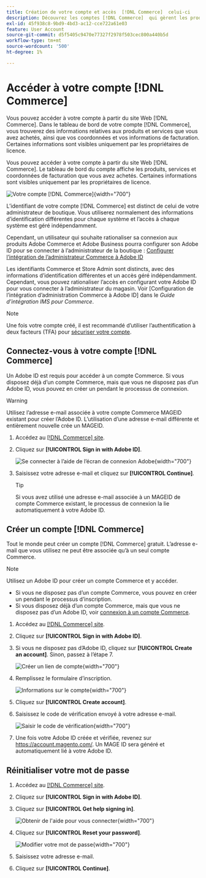 ```yaml
---
title: Création de votre compte et accès  [!DNL Commerce]  celui-ci
description: Découvrez les comptes [!DNL Commerce]  qui gèrent les produits et services que vous avez achetés.
exl-id: 45f938c8-9bd9-4bd3-ac12-cce722a61e03
feature: User Account
source-git-commit: d5f5405c9470e77327f2978f503cec800a440b5d
workflow-type: tm+mt
source-wordcount: '500'
ht-degree: 1%

---
```



# Accéder à votre compte [!DNL Commerce]

Vous pouvez accéder à votre compte à partir du site Web [!DNL Commerce]. Dans le tableau de bord de votre compte [!DNL Commerce], vous trouverez des informations relatives aux produits et services que vous avez achetés, ainsi que vos coordonnées et vos informations de facturation. Certaines informations sont visibles uniquement par les propriétaires de licence.

Vous pouvez accéder à votre compte à partir du site Web [!DNL Commerce]. Le tableau de bord du compte affiche les produits, services et coordonnées de facturation que vous avez achetés. Certaines informations sont visibles uniquement par les propriétaires de licence.

![Votre compte [!DNL Commerce]](./assets/home-acct.png){width="700"}

L’identifiant de votre compte [!DNL Commerce] est distinct de celui de votre administrateur de boutique. Vous utiliserez normalement des informations d’identification différentes pour chaque système et l’accès à chaque système est géré indépendamment.

Cependant, un utilisateur qui souhaite rationaliser sa connexion aux produits Adobe Commerce et Adobe Business pourra configurer son Adobe ID pour se connecter à l’administrateur de la boutique : [Configurer l’intégration de l’administrateur Commerce à Adobe ID](https://experienceleague.adobe.com/en/docs/commerce-admin/start/admin/ims/adobe-ims-config)

Les identifiants Commerce et Store Admin sont distincts, avec des informations d’identification différentes et un accès géré indépendamment. Cependant, vous pouvez rationaliser l’accès en configurant votre Adobe ID pour vous connecter à l’administrateur du magasin. Voir [Configuration de l’intégration d’administration Commerce à Adobe ID] dans le *Guide d’intégration IMS pour Commerce*.

>[!NOTE]
>
>Une fois votre compte créé, il est recommandé d’utiliser l’authentification à deux facteurs (TFA) pour [sécuriser votre compte](commerce-account-secure.md).

## Connectez-vous à votre compte [!DNL Commerce]

Un Adobe ID est requis pour accéder à un compte Commerce. Si vous disposez déjà d’un compte Commerce, mais que vous ne disposez pas d’un Adobe ID, vous pouvez en créer un pendant le processus de connexion.

>[!WARNING]
>
>Utilisez l’adresse e-mail associée à votre compte Commerce MAGEID existant pour créer l’Adobe ID. L’utilisation d’une adresse e-mail différente et entièrement nouvelle crée un MAGEID.

1. Accédez au [[!DNL Commerce] site](https://account.magento.com/customer/account/login/).

1. Cliquez sur **[!UICONTROL Sign in with Adobe ID]**.

   ![Se connecter à l’aide de l’écran de connexion Adobe](./assets/sign-in-with-adobe.png){width="700"}

1. Saisissez votre adresse e-mail et cliquez sur **[!UICONTROL Continue]**.

   >[!TIP]
   >
   >Si vous avez utilisé une adresse e-mail associée à un MAGEID de compte Commerce existant, le processus de connexion la lie automatiquement à votre Adobe ID.

## Créer un compte [!DNL Commerce]

Tout le monde peut créer un compte [!DNL Commerce] gratuit. L’adresse e-mail que vous utilisez ne peut être associée qu’à un seul compte Commerce.

>[!NOTE]
>
>Utilisez un Adobe ID pour créer un compte Commerce et y accéder.
>- Si vous ne disposez pas d’un compte Commerce, vous pouvez en créer un pendant le processus d’inscription.
>- Si vous disposez déjà d’un compte Commerce, mais que vous ne disposez pas d’un Adobe ID, voir [connexion à un compte Commerce](#log-in-to-your-dnl-commerce-account).

1. Accédez au [[!DNL Commerce] site](https://account.magento.com/customer/account/login/).

1. Cliquez sur **[!UICONTROL Sign in with Adobe ID]**.

1. Si vous ne disposez pas d’Adobe ID, cliquez sur **[!UICONTROL Create an account]**. Sinon, passez à l’étape 7.

   ![Créer un lien de compte](./assets/account-create-link.png){width="700"}

1. Remplissez le formulaire d’inscription.

   ![Informations sur le compte](./assets/account-create.png){width="700"}

1. Cliquez sur **[!UICONTROL Create account]**.

1. Saisissez le code de vérification envoyé à votre adresse e-mail.

   ![Saisir le code de vérification](./assets/verification-code.png){width="700"}

1. Une fois votre Adobe ID créée et vérifiée, revenez sur https://account.magento.com/. Un MAGE ID sera généré et automatiquement lié à votre Adobe ID.

## Réinitialiser votre mot de passe

1. Accédez au [[!DNL Commerce] site](https://account.magento.com/customer/account/login/).

1. Cliquez sur **[!UICONTROL Sign in with Adobe ID]**.

1. Cliquez sur **[!UICONTROL Get help signing in]**.

   ![Obtenir de l&#39;aide pour vous connecter](./assets/sign-in-get-help.png){width="700"}

1. Cliquez sur **[!UICONTROL Reset your password]**.

   ![Modifier votre mot de passe](./assets/change-password.png){width="700"}

1. Saisissez votre adresse e-mail.

1. Cliquez sur **[!UICONTROL Continue]**.
